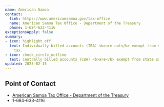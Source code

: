 ```yaml
---
name: American Samoa
contact:
  link: https://www.americansamoa.gov/tax-office
  name: American Samoa Tax Office - Department of the Treasury
  phone: 1-684-633-4116
exceptionsApply: false
summary:
- icon: highlight_off
  text: Individually billed accounts (IBA) <b>are not</b> exempt from state sales
    tax.
- icon: check_circle_outline
  text: Centrally billed accounts (CBA) <b>are</b> exempt from state sales tax.
updated: 2023-02-15
---
```


## Point of Contact
- [American Samoa Tax Office - Department of the Treasury](https://www.americansamoa.gov/tax-office)
- 1-684-633-4116